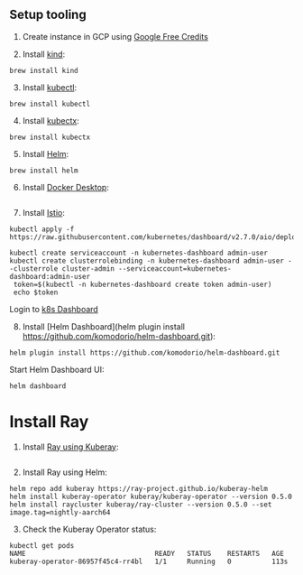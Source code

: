 ## Setup tooling

1. Create instance in GCP using [Google Free Credits](https://cloud.google.com/free)

2. Install [kind](https://kind.sigs.k8s.io/docs/user/quick-start/):
```
brew install kind
```

3. Install [kubectl](https://kubernetes.io/docs/tasks/tools/install-kubectl-macos/#install-with-homebrew-on-macos):
```
brew install kubectl
```

4. Install [kubectx](https://formulae.brew.sh/formula/kubectx):
```
brew install kubectx
```
5. Install [Helm](https://helm.sh/docs/intro/install/):
```
brew install helm
```

6. Install [Docker Desktop](https://docs.docker.com/desktop/install/mac-install):
```
```

7. Install [Istio](https://istio.io/latest/docs/setup/platform-setup/kind):
```
kubectl apply -f https://raw.githubusercontent.com/kubernetes/dashboard/v2.7.0/aio/deploy/recommended.yaml

kubectl create serviceaccount -n kubernetes-dashboard admin-user
kubectl create clusterrolebinding -n kubernetes-dashboard admin-user --clusterrole cluster-admin --serviceaccount=kubernetes-dashboard:admin-user
 token=$(kubectl -n kubernetes-dashboard create token admin-user)
 echo $token
```
Login to [k8s Dashboard](http://localhost:8001/api/v1/namespaces/kubernetes-dashboard/services/https:kubernetes-dashboard:/proxy/#/workloads?namespace=default)

8. Install [Helm Dashboard](helm plugin install https://github.com/komodorio/helm-dashboard.git):
```
helm plugin install https://github.com/komodorio/helm-dashboard.git
```

Start Helm Dashboard UI:
```
helm dashboard
```

# Install Ray

1. Install [Ray using Kuberay](https://github.com/ray-project/kuberay/blob/master/helm-chart/ray-cluster/README.md):
```

```

2. Install Ray using Helm:
```
helm repo add kuberay https://ray-project.github.io/kuberay-helm
helm install kuberay-operator kuberay/kuberay-operator --version 0.5.0
helm install raycluster kuberay/ray-cluster --version 0.5.0 --set image.tag=nightly-aarch64
```

3. Check the Kuberay Operator status:
```
kubectl get pods
NAME                                READY   STATUS    RESTARTS   AGE
kuberay-operator-86957f45c4-rr4bl   1/1     Running   0          113s
```